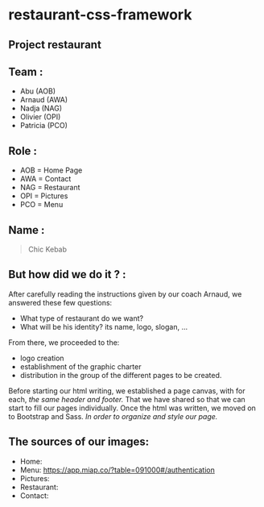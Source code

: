 # restaurant-css-framework

## Project restaurant

Team : 
------
+ Abu (AOB)
+ Arnaud (AWA)
+ Nadja (NAG)
+ Olivier (OPI)
+ Patricia (PCO)

Role :
------

+ AOB = Home Page
+ AWA = Contact
+ NAG = Restaurant
+ OPI = Pictures
+ PCO = Menu

Name : 
------
> Chic Kebab

But how did we do it ? : 
------------------------


After carefully reading the instructions given by our coach Arnaud, we answered these few questions:

 - What type of restaurant do we want?
 - What will be his identity? its name, logo, slogan, ...

 From there, we proceeded to the:

 - logo creation
 - establishment of the graphic charter
 -  distribution in the group of the different pages to be created.

Before starting our html writing, we established a page canvas, with for each, *the same header and footer.*
That we have shared so that we can start to fill our pages individually.
Once the html was written, we moved on to Bootstrap and Sass.
*In order to organize and style our page.*

## The sources of our images:

 - Home:
 - Menu: https://app.miap.co/?table=091000#/authentication
 - Pictures:
 - Restaurant:
 - Contact:

